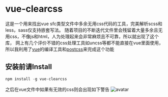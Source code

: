 # vue-clearcss

这是一个用来找出vue sfc类型文件中多余无用css代码的工具，完美解析scss和less，sass仅支持嵌套写法。
随着项目的不断迭代文件里会残留着大量多余且无用css，不像js和html，人为处理起来会非常麻烦且不可靠，所以就出现了这个库，
网上有几个评价不错的css处理工具如uncss等都不能直接在vue里面使用，所以我利用了[vue]的编译工具和[postcss]来完成这个功能

[Vue]: https://cn.vuejs.org/v2/guide/
[PostCSS]: https://github.com/postcss/postcss

## 安装前请Install

```js
npm install -g vue-clearcss
```

之后在vue文件中如果有无效的css则会出现如下警告
![avatar](https://z3.ax1x.com/2021/09/17/4MhJSS.png)